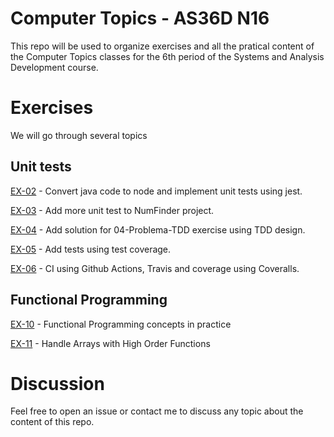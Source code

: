 # Computer Topics - AS36D N16

This repo will be used to organize exercises and all the pratical content of the Computer Topics classes for the 6th period of the Systems and Analysis Development course.


# Exercises

We will go through several topics

## Unit tests

[EX-02](https://github.com/tgwow/computer-topics/tree/master/NAP/02) - Convert java code to node and implement unit tests using jest.

[EX-03](https://github.com/tgwow/computer-topics/tree/master/NAP/03) - Add more unit test to NumFinder project.

[EX-04](https://github.com/tgwow/computer-topics/tree/master/NAP/04) - Add solution for 04-Problema-TDD exercise using TDD design.

[EX-05](https://github.com/tgwow/computer-topics/tree/master/NAP/05) - Add tests using test coverage.

[EX-06](https://github.com/tgwow/ci-example) - CI using Github Actions, Travis and coverage using Coveralls.

## Functional Programming

[EX-10](https://github.com/tgwow/computer-topics/tree/master/NAP/10) - Functional Programming concepts in practice

[EX-11](https://github.com/tgwow/computer-topics/tree/master/NAP/11) - Handle Arrays with High Order Functions


# Discussion

Feel free to open an issue or contact me to discuss any topic about the content of this repo.
